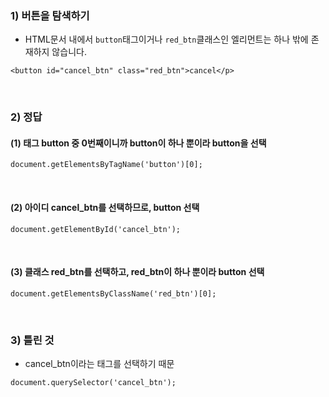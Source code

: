 ### 1) 버튼을 탐색하기
* HTML문서 내에서 ```button```태그이거나 ```red_btn```클래스인 엘리먼트는 하나 밖에 존재하지 않습니다.

```
<button id="cancel_btn" class="red_btn">cancel</p>
```

<br>

### 2) 정답
#### (1) 태그 button 중 0번째이니까 button이 하나 뿐이라 button을 선택

```
document.getElementsByTagName('button')[0];
```

<br>

#### (2) 아이디 cancel_btn를 선택하므로, button 선택
```
document.getElementById('cancel_btn');
```

<br>

#### (3) 클래스 red_btn를 선택하고, red_btn이 하나 뿐이라 button 선택
```
document.getElementsByClassName('red_btn')[0];
```

<br>

### 3) 틀린 것
* cancel_btn이라는 태그를 선택하기 때문

```
document.querySelector('cancel_btn');
```
